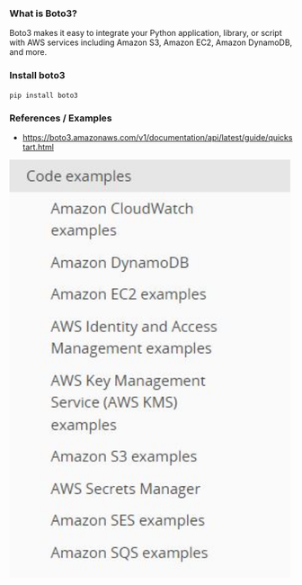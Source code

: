 
### What is Boto3?

Boto3 makes it easy to integrate your Python application, library, or script with AWS services including Amazon S3, Amazon EC2, Amazon DynamoDB, and more.

### Install boto3
```
pip install boto3
```


### References / Examples 
- https://boto3.amazonaws.com/v1/documentation/api/latest/guide/quickstart.html

<img src="metadata/sample.JPG" width = "500"> 